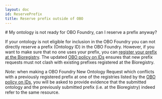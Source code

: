 ```yaml
---
layout: doc
id: ReservePrefix
title: Reserve prefix outside of OBO
---
```


# My ontology is not ready for OBO Foundry, can I reserve a prefix anyway?

If your ontology is not eligible for inclusion in the OBO Foundry you can not directly reserve a prefix (Ontology ID) in the OBO Foundry. 
However, if you want to make sure that no one uses your prefix, you can [register your prefix at the Bioregistry](https://github.com/biopragmatics/bioregistry/issues/new/choose).
The updated [OBO policy on IDs](https://obofoundry.org/id-policy) ensures that new prefix requests must not clash with existing prefixes registered at the Bioregistry.

_Note_: when making a OBO Foundry New Ontology Request which conflicts with a previously registered prefix at one of the registries listed by the [OBO policy on IDs](https://obofoundry.org/id-policy), you will be asked to provide evidence that the submitted ontology and the previously submitted prefix (i.e. at the Bioregistry) indeed refer to the same resource.
